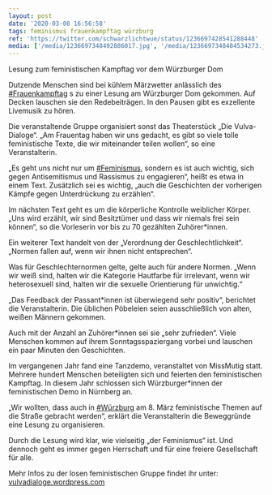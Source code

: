 ```yaml
---
layout: post
date: '2020-03-08 16:56:58'
tags: feminismus frauenkampftag würzburg
ref: 'https://twitter.com/schwarzlichtwue/status/1236697428541288448'
media: ['/media/1236697348492886017.jpg', '/media/1236697348484534273.jpg', '/media/1236697348484599811.jpg', '/media/1236697348488781828.jpg', '/media/1236697407573852160.jpg', '/media/1236697407611637760.jpg', '/media/1236697407645200390.jpg', '/media/1236697407569702912.jpg']
---
```

Lesung zum feministischen Kampftag vor dem Würzburger Dom



Dutzende Menschen sind bei kühlem Märzwetter anlässlich des [#Frauenkampftag](/t/frauenkampftag) s zu einer Lesung am Würzburger Dom gekommen. Auf Decken lauschen sie den Redebeiträgen. In den Pausen gibt es exzellente Livemusik zu hören. 

Die veranstaltende Gruppe organisiert sonst das Theaterstück „Die Vulva-Dialoge“. „Am Frauentag haben wir uns gedacht, es gibt so viele tolle feministische Texte, die wir miteinander teilen wollen“, so eine Veranstalterin. 

„Es geht uns nicht nur um [#Feminismus](/t/feminismus), sondern es ist auch wichtig, sich gegen Antisemitismus und Rassismus zu engagieren“, heißt es etwa in einem Text. Zusätzlich sei es wichtig, „auch die Geschichten der vorherigen Kämpfe gegen Unterdrückung zu erzählen“.

Im nächsten Text geht es um die körperliche Kontrolle weiblicher Körper. „Uns wird erzählt, wir sind Besitztümer und dass wir niemals frei sein können“, so die Vorleserin vor bis zu 70 gezählten Zuhörer\*innen.

Ein weiterer Text handelt von der „Verordnung der Geschlechtlichkeit“. „Normen fallen auf, wenn wir ihnen nicht entsprechen“.

Was für Geschlechternormen gelte, gelte auch für andere Normen. „Wenn wir weiß sind, halten wir die Kategorie Hautfarbe für irrelevant, wenn wir heterosexuell sind, halten wir die sexuelle Orientierung für unwichtig.“

„Das Feedback der Passant\*innen ist überwiegend sehr positiv“, berichtet die Veranstalterin. Die üblichen Pöbeleien seien ausschließlich von alten, weißen Männern gekommen.

Auch mit der Anzahl an Zuhörer\*innen sei sie „sehr zufrieden“. Viele Menschen kommen auf ihrem Sonntagsspaziergang vorbei und lauschen ein paar Minuten den Geschichten.

Im vergangenen Jahr fand eine Tanzdemo, veranstaltet von MissMutig statt. Mehrere hundert Menschen beteiligten sich und feierten den feministischen Kampftag. In diesem Jahr schlossen sich Würzburger\*innen der feministischen Demo in Nürnberg an.

„Wir wollten, dass auch in [#Würzburg](/t/würzburg) am 8. März feministische Themen auf die Straße gebracht werden“, erklärt die Veranstalterin die Beweggründe eine Lesung zu organisieren.

Durch die Lesung wird klar, wie vielseitig „der Feminismus“ ist. Und dennoch geht es immer gegen Herrschaft und für eine freiere Gesellschaft für alle. 



Mehr Infos zu der losen feministischen Gruppe findet ihr unter:  [vulvadialoge.wordpress.com](https://vulvadialoge.wordpress.com/)